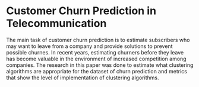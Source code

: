 # Customer Churn Prediction in Telecommunication
 The main task of customer churn prediction is to estimate subscribers who may want to leave from a company and provide solutions to prevent possible churnes. In recent years, estimating churners before they leave has become valuable in the environment of increased competition among companies. The research in this paper was done to estimate what clustering algorithms are appropriate for the dataset of churn prediction and metrics that show the level of implementation of clustering algorithms.
